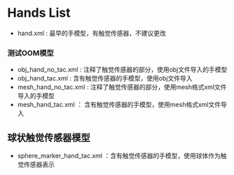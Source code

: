 # Hands List

- hand.xml : 最早的手模型，有触觉传感器，不建议更改

### 测试OOM模型
- obj_hand_no_tac.xml : 注释了触觉传感器的部分，使用obj文件导入的手模型
- obj_hand_tac.xml : 含有触觉传感器的手模型，使用obj文件导入
- mesh_hand_no_tac.xml : 注释了触觉传感器的部分，使用mesh格式xml文件导入的手模型
- mesh_hand_tac.xml ： 含有触觉传感器的手模型，使用mesh格式xml文件导入

## 球状触觉传感器模型
- sphere_marker_hand_tac.xml ：含有触觉传感器的手模型，使用球体作为触觉传感器表示

